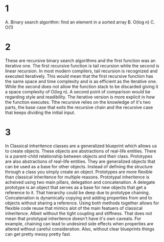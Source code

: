 # 1

A. Binary search algorithm: find an element in a sorted array
B. O(log n)
C. O(1)

# 2

These are recursive binary search algorithms and the first function was an iterative 
one. The first recursive function is tail recursion while the second is linear recursion.
In most modern compilers, tail recursion is recognized and executed iteratively. This 
would mean that the first  recursive function has the same space and time complexity
and is as efficient as the iterative one. While the second does not allow the function
stack to be discarded giving it a space complexity of O(log n). A second point of
comparison would be regarding style and readibility. The iterative version is more
explicit in how the function executes. Tthe recursive relies on the knowledge of 
it's two parts, the base case that exits the recursive chain and the recursive case
that keeps dividing the initial input.

# 3

In Classical inheritence classes are a generalized blueprint which allows us to create
objects. These objects are abstractions of real-life entities. There is a parent-child
relationship between objects and their class. Prototypes are also abstractions of
real-life entities. They are generalized objects that can be used as a base for other
objects. Instead of defining the structure through a class you simply create an object.
Prototypes are more flexible than classical inheritence for multiple reasons. Prototypal
inheritence is acheived using two main pillars, delegation and concatenation. A delegate
prototype is an object that serves as a base for new objects that get a reference to
it. That hierarchy could be deep due to prototype chaining. Concatenation is dynamically
copying and adding properties from and to objects without sharing a reference. Using both
methods together allows for flexible code reuse that mimics alot of the main featuers of
classical inheritence. Albeit without the tight coupling and stiffness. That does not 
mean that prototypal inheritence doesn't have it's own caveats. For example, chaining can
lead to undesired side effects when properties are altered without careful consideration.
Also, without clear blueprints things can get pretty messy pretty fast.